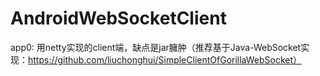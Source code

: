 # AndroidWebSocketClient
app0: 用netty实现的client端，缺点是jar臃肿（推荐基于Java-WebSocket实现：https://github.com/liuchonghui/SimpleClientOfGorillaWebSocket）

